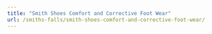 ```yaml
---
title: "Smith Shoes Comfort and Corrective Foot Wear"
url: /smiths-falls/smith-shoes-comfort-and-corrective-foot-wear/
---
```

